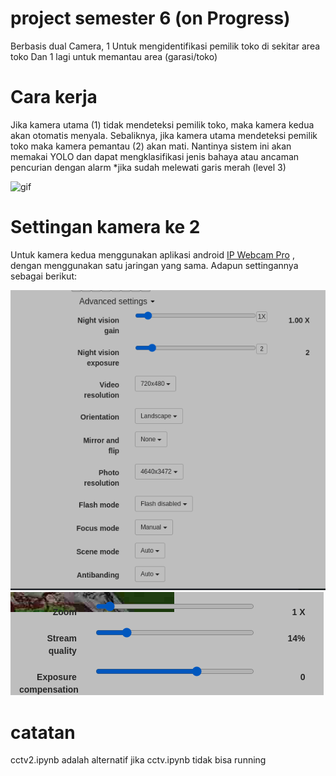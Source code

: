# project semester 6 (on Progress)
Berbasis dual Camera, 
1 Untuk mengidentifikasi pemilik toko di sekitar area toko
Dan 1 lagi untuk memantau area (garasi/toko)

# Cara kerja
Jika kamera utama (1) tidak mendeteksi pemilik toko, maka kamera kedua akan otomatis menyala. Sebaliknya, jika kamera utama mendeteksi pemilik toko maka kamera pemantau (2) akan mati. Nantinya sistem ini akan memakai YOLO dan dapat mengklasifikasi jenis bahaya atau ancaman pencurian dengan alarm *jika sudah melewati garis merah (level 3) 







![gif](https://github.com/reivanabdee/samrtcctv/blob/main/cctv.gif)

# Settingan kamera ke 2
Untuk kamera kedua menggunakan aplikasi android <a href="https://s3.apk4all.com/apps/2020/11/1/IP_Webcam_Pro_v1.15.0r.768_Apk4all.com.apk">IP Webcam Pro</a> , dengan menggunakan satu jaringan yang sama. Adapun settingannya sebagai berikut: 

![png](https://github.com/reivanabdee/samrtcctv/blob/main/Screenshot_2022-04-21-04-42-45_1366x768.png)
![png](https://github.com/reivanabdee/samrtcctv/blob/main/Screenshot_2022-04-21-04-42-27_1366x768.png)

# catatan 
 cctv2.ipynb adalah alternatif jika cctv.ipynb tidak bisa running
